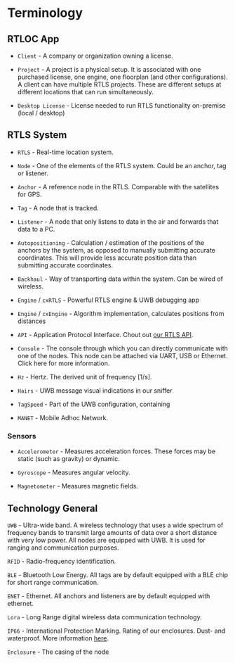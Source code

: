 # Terminology

## RTLOC App
- `Client` - A company or organization owning a license.

- `Project` - A project is a physical setup. It is associated with one purchased license, one engine, one floorplan (and other configurations). A client can have multiple RTLS projects. These are different setups at different locations that can run simultaneously.

- `Desktop License` - License needed to run RTLS functionality on-premise (local / desktop)

## RTLS System
- `RTLS` - Real-time location system.

- `Node` - One of the elements of the RTLS system. Could be an anchor, tag or listener.

- `Anchor` - A reference node in the RTLS. Comparable with the satellites for GPS.

- `Tag` - A node that is tracked.

- `Listener` - A node that only listens to data in the air and forwards that data to a PC.

- `Autopositioning` - Calculation / estimation of the positions of the anchors by the system, as opposed to manually submitting accurate coordinates. This will provide less accurate position data than submitting accurate coordinates.

- `Backhaul` - Way of transporting data within the system. Can be wired of wireless.

- `Engine` / `cxRTLS` - Powerful RTLS engine & UWB debugging app

- `Engine` / `cxEngine` - Algorithm implementation, calculates positions from distances

- `API` - Application Protocol Interface. Chout out [our RTLS API](/positioning/apis_overview.html).

- `Console` - The console through which you can directly communicate with one of the nodes. This node can be attached via UART, USB or Ethernet.
Click here for more information.

- `Hz` - Hertz. The derived unit of frequency [1/s].

- `Hairs` - UWB message visual indications in our sniffer

- `TagSpeed` - Part of the UWB configuration, containing 

- `MANET` - Mobile Adhoc Network.

### Sensors
- `Accelerometer` - Measures acceleration forces. These forces may be static (such as gravity) or dynamic.

- `Gyroscope` - Measures angular velocity.

- `Magnetometer` - Measures magnetic fields.

## Technology General

`UWB` - Ultra-wide band. A wireless technology that uses a wide spectrum of frequency bands to transmit large amounts of data over a short distance with very low power. All nodes are equipped with UWB. It is used for ranging and communication purposes.

`RFID` - Radio-frequency identification.

`BLE` - Bluetooth Low Energy. All tags are by default equipped with a BLE chip for short range communication.

`ENET` - Ethernet. All anchors and listeners are by default equipped with ethernet.

`Lora` - Long Range digital wireless data communication technology.

`IP66` - International Protection Marking. Rating of our enclosures. Dust- and waterproof.
More information [here](https://en.wikipedia.org/wiki/IP_Code).

`Enclosure` - The casing of the node
